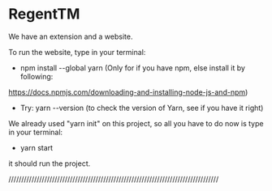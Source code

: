 ﻿# RegentTM

We have an extension and a website.

To run the website, type in your terminal:

- npm install --global yarn (Only for if you have npm, else install it by following:

https://docs.npmjs.com/downloading-and-installing-node-js-and-npm)

- Try: yarn --version (to check the version of Yarn, see if you have it right)

We already used "yarn init" on this project, so all you have to do now is type in your terminal:

- yarn start

it should run the project.

//////////////////////////////////////////////////////////////////////////////////

## 